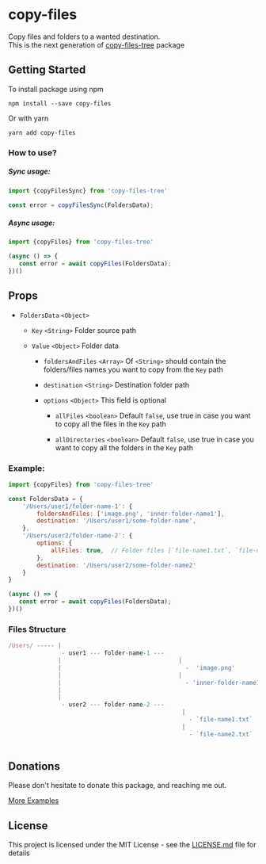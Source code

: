 # copy-files

Copy files and folders to a wanted destination.  
This is the next generation of [copy-files-tree](https://github.com/GoorLavi/copy-files-tree) package

## Getting Started

To install package using npm
```
npm install --save copy-files
```
Or with yarn
```
yarn add copy-files
```

### How to use?
##### Sync usage: 

```js
import {copyFilesSync} from 'copy-files-tree'

const error = copyFilesSync(FoldersData);
```  

##### Async usage: 
```js
import {copyFiles} from 'copy-files-tree'

(async () => {
   const error = await copyFiles(FoldersData);
})()
```

## Props

- `FoldersData` `<Object>`
  
  - `Key` `<String>` Folder source path 
  
  - `Value` `<Object>` Folder data    
  
    - `foldersAndFiles` `<Array>` Of `<String>` should contain the folders/files names you want to copy from the `Key` path 

    - `destination` `<String>` Destination folder path
    
    - `options` `<Object>` This field is optional
    
      - `allFiles` `<boolean>` Default `false`, use true in case you want to copy all the files in  the `Key` path 

      - `allDirectories` `<boolean>` Default `false`, use true in case you want to copy all the folders in  the `Key` path 



### Example:   

```js
import {copyFiles} from 'copy-files-tree'

const FoldersData = {
    '/Users/user1/folder-name-1': {
        foldersAndFiles: ['image.png', 'inner-folder-name1'],
        destination: '/Users/user1/some-folder-name',
    },
    '/Users/user2/folder-name-2': {
        options: {
            allFiles: true,  // Folder files [`file-name1.txt`, `file-name2.txt`]
        },
        destination: '/Users/user2/some-folder-name2'
    }
}

(async () => {
   const error = await copyFiles(FoldersData);
})()

```  

### Files Structure
```js
/Users/ ----- |
               - user1 --- folder-name-1 ---
              |                                 |
              |                                   -  'image.png'
              |                                 |
              |                                   - 'inner-folder-name1' // With all the inner files and folders
              |
              |
               - user2 --- folder-name-2 ---
                                                 |
                                                   - `file-name1.txt`
                                                 |
                                                   - `file-name2.txt`
                            
```
## Donations
Please don't hesitate to donate this package, and reaching me out.

[More Examples](example.js)

## License

This project is licensed under the MIT License - see the [LICENSE.md](LICENSE) file for details
